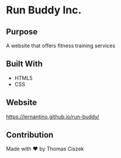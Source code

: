 # Run Buddy Inc.

## Purpose
A website that offers fitness training services

## Built With
* HTML5
* CSS

## Website
https://lernantino.github.io/run-buddy/

## Contribution
Made with ❤️ by Thomas Ciszek
